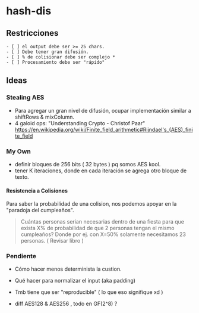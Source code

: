 # hash-dis

## Restricciones
    - [ ] el output debe ser >= 25 chars.
    - [ ] Debe tener gran difusión.
    - [ ] % de colisionar debe ser complejo *
    - [ ] Procesamiento debe ser "rápido"
## Ideas
### Stealing AES
- Para agregar un gran nivel de difusión, ocupar implementación 
  similar a shiftRows & mixColumn.
- 4 galoid ops: "Understanding Crypto - Christof Paar"
                https://en.wikipedia.org/wiki/Finite_field_arithmetic#Rijndael's_(AES)_finite_field

### My Own
- definir bloques de 256 bits ( 32 bytes ) pq somos AES kool. 
- tener K iteraciones, donde en cada iteración se agrega otro bloque de texto.

#### Resistencia a Colisiones
Para saber la probabilidad de una colision, nos podemos apoyar en la "paradoja del cumpleaños".
> Cuántas personas serian necesarias dentro de una fiesta para que exista X% de probabilidad
> de que 2 personas tengan el mismo cumpleaños? 
Donde por ej. con X=50% solamente necesitamos 23 personas. ( Revisar libro )


### Pendiente 
- Cómo hacer menos determinista la custion.
- Qué hacer para normalizar el input (aka padding)
- Tmb tiene que ser "reproducible" ( lo que eso signifique xd )

- diff AES128 & AES256 , todo en GF(2^8) ?



